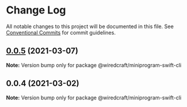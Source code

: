 # Change Log

All notable changes to this project will be documented in this file.
See [Conventional Commits](https://conventionalcommits.org) for commit guidelines.

## [0.0.5](https://github.com/wiredcraft/miniprogram-tools/compare/@wiredcraft/miniprogram-swift-cli@0.0.4...@wiredcraft/miniprogram-swift-cli@0.0.5) (2021-03-07)

**Note:** Version bump only for package @wiredcraft/miniprogram-swift-cli





## 0.0.4 (2021-03-02)

**Note:** Version bump only for package @wiredcraft/miniprogram-swift-cli
